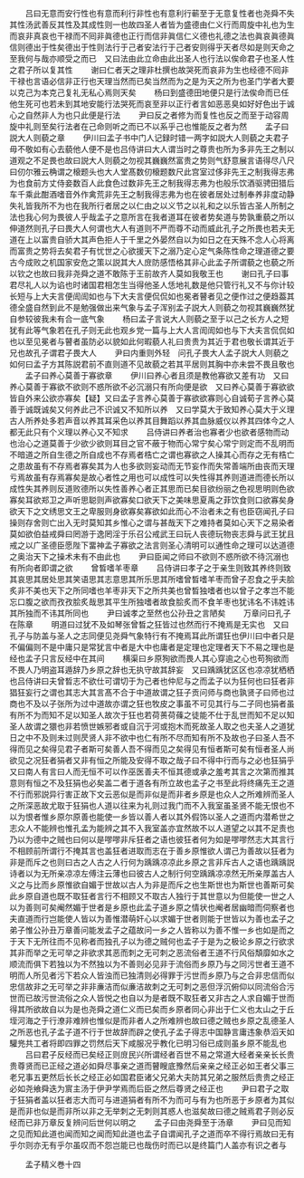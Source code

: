 <!-- { "loadSidebar": true } -->
　　吕曰无意而安行性也有意而利行非性也有意利行蕲至于无意复性者也尧舜不失其性汤武善反其性及其成性则一也故四圣人者皆为盛德由仁义行而周旋中礼也为生而哀非真哀也干禄而不囘非眞德也正行而信非眞信仁义德也礼德之法也眞哀眞德眞信则德出于性矣德出于性则法行于己者安法行于己者安则得乎天者尽如是则天命之至我何与哉亦顺受之而已　又曰法由此立命由此出圣人也行法以俟命君子也圣人性之君子所以复其性
　　谢曰仁者天之理非杜撰也故哭死而哀非为生也经德不囘非干禄也言语必信非正行也天理当然而已矣当然而为之是为天之所为也圣门学者大要以克己为本克己复礼无私心焉则天矣
　　杨曰到盛德田地便只是行法俟命而已任他生死可也若未到其地安能行法哭死而哀至非以正行者言如恶恶臭如好好色出于诚心之自然非人为也只此便是行法
　　尹曰反之者修为而复性也反之而至于动容周旋中礼则至矣行法者在己命则听之而已不以系乎己也惟能反之者为然
　　孟子曰説大人则藐之章
　　伊川曰孟子书中门人记録时错一两字如説大人则藐之夫君子毋不敬如有心去藐他人便不是也吕侍讲曰大人谓当时之尊贵也所为多非先王之制以道观之不足畏也故曰説大人则藐之勿视其巍巍然富贵之势则气舒意展言语得尽八尺曰仞尔雅云桷谓之榱题头也大人堂髙数仞榱题数尺此宫室过侈非先王之制我得志弗为也食前方丈侍妾数百人此食色过数非先王之制我得志弗为也般乐饮酒驱骋田猎后车千乘此酣酒嗜音外作禽荒非先王之制我得志弗为也在彼者居处过制奉养非度动静失礼皆我所不为也在我所行者居之以仁由之以义节之以礼和之以乐皆古圣人所制之法也我心何为畏彼人乎哉孟子之意所言在我者道耳在彼者势矣道与势孰重藐之所以伸道然则孔子曰畏大人何谓也大人有道则不严而尊不动而威此孔子之所畏也若夫无道在上以富贵自骄大其声色拒人于千里之外晏然自以为如日之在天殊不念人心将离而富贵之势将去矣君子有忧世之心欲援天下之溺乃定心定气条陈性命之理道德之要古今成败之机国家安危之策以説其大人庻防感悟格其非心此孟子所谓藐之也藐之所以钦之也故曰我非尧舜之道不敢陈于王前故齐人莫如我敬王也
　　谢曰孔子曰事君尽礼人以为谄也时诸国君相怎生当得他圣人恁地礼数是他只管行礼又不与你计较长短与上大夫言便訚訚如也与下大夫言便侃侃如也冕者瞽者见之便作过之便趋葢其德全盛自然到此不是勉强做出来气象与孟子浑别孟子説大人则藐之勿视其巍巍然犹自参较彼我未有合一底气象
　　杨曰孟子言说大人则藐之至于以己之长方人之短犹有此等气象若在孔子则无此也观乡党一篇与上大人言訚訚如也与下大夫言侃侃如也以至见冕者与瞽者虽防必以貌如此何暇藐人礼曰贵贵为其近于君也敬长谓其近于兄也故孔子谓君子畏大人
　　尹曰内重则外轻　问孔子畏大人孟子説大人则藐之如何曰孟子方其陈説君前不直则道不见故藐之若其平居则其胸中亦未尝不畏且敬也
　　孟子曰养心莫善于寡欲章
　　伊川曰养心者且须是教他寡欲又差有功　又曰养心莫善于寡欲不欲则不惑所欲不必沉溺只有所向便是欲　又曰养心莫善于寡欲欲皆自外来公欲亦寡矣【疑】又曰孟子言养心莫善于寡欲欲寡则心自诚荀子言养心莫善于诚既诚矣又何养此己不识诚又不知所以养　又曰学莫大于致知养心莫大于义理古人所养处多若声音以养其耳采色以养其目舞蹈以养其血脉威仪以养其四体今之人都无此只有个义理以养心又不知求
　　吕侍讲曰养者治也寡者少也欲者感物而动也治心之道莫善于少欲少欲则耳目之官不蔽于物而心常宁矣心常宁则定而不乱明而不暗道之所自生德之所自成也不存焉者梏亡之谓也寡欲之人操其心而存之无有梏亡之患故虽有不存焉者寡矣其为人也多欲则妄动而无节妄作而失常善端所由丧而天理亏焉故虽有存焉寡矣是故心者性之用也可以成性可以失性得其养则道进而德长所以成性失其养则反道败德所以失性善养心者正其思而已矣目欲纷丽之色视思明则色欲寡矣耳欲郑卫之声听思聪则声欲寡矣口欲天下之美味思夏禹之菲饮食则口欲寡矣身欲天下之文绣思文王之卑服则身欲寡矣寡欲如此而心不治者未之有也臣窃闻孔子曰操则存舍则亡出入无时莫知其乡惟心之谓与甚哉天下之难持者莫如心天下之易染者莫如欲伯益戒舜曰罔游于逸罔淫于乐召公戒武王曰玩人丧德玩物丧志舜与武王犹且戒之以广圣德臣愿陛下畱神孟子寡欲之法言则圣心清明可以通性命之理可以达道德之奥治天下之操术未有不由此也
　　尹曰臣闻之师曰不欲则不惑所欲不待沉溺也有所向者即谓之欲
　　曾晳嗜羊枣章
　　吕侍讲曰孝子之于亲生则致其养终则致其哀思其居处思其笑语思其志意思其所乐思其所嗜曾晳嗜羊枣而曾子忍食之乎夫脍炙非不美也天下之所同嗜也羊枣非天下之所共美也曾晳独嗜者也以曾子之孝岂不能忘口腹之欲而孜孜脍炙哉思其平生所独嗜者故食脍炙而不食羊枣也犹讳名不讳姓讳其所独而不讳其所同也
　　尹曰诚孝之至然也公孙丑之言陋矣
　　万章问曰孔子在陈章
　　明道曰过犹不及如琴张曾晳之狂皆过也然而行不掩焉是无实也　又曰孔子与防盖与圣人之志同便见尧舜气象特行有不掩焉耳此所谓狂也伊川曰中者只是不偏偏则不是中庸只是常犹言中者是大中也庸者是定理也定理者天下不易之理也是经也孟子只言反经中在其间
　　横渠曰乡原狥欲而畏人其心穿逾之心也苟狥欲而不畏人乃明盗耳遁辞乃乡原之辞也无执守故其辞妄　又曰踽踽犹区区也凉凉犹栖栖也吕侍讲曰夫曾晳志不欲仕可谓切于为己者也仲尼与之而孟子以为狂何也曰狂者非猖狂妄行之谓也其志大其言髙不合于中道故谓之狂子贡问师与商也孰贤子曰师也过商也不及以子张所为过中道故亦谓之狂也牧皮之事虽不可见其行与二子同也狷者虽有所不为而知不足以知圣人故次于狂也若荷蒉荷蓧之徒能不仕于乱世而知不足以知圣人故谓之獧也非若愤世嫉邪者或自沉于河或抱木而死故圣人取之也夫圣人之道犹日之中不及则未过则昃贤人非不欲中也仁有所不尽而知有所不及故也子曰圣人吾不得而见之矣得见君子者斯可矣善人吾不得而见之矣得见有恒者斯可矣有恒者圣人尚欲见之况狂者狷者又非有恒之所能及安得不取之哉子曰不得中行而与之必也狂狷乎又曰南人有言曰人而无恒不可以作巫医善夫不恒其德或承之羞考其言之次第而推其意则有恒之不及狂狷也必矣盖二者于道各有所立故也孟子之书至此将终痛先王之道不行而邪説异行害正故下文云恶似是而非似是而非者乡原是也众人之所难辨而圣人之所深恶故尤取于狂狷也人道以往来为礼则过我门而不入我室虽圣贤不能无恨也不以为恨者惟乡原尔原善也能使一乡皆以善人者以其外假饰以圣人之道而内潜希世之志众人不能辨也惟孔孟为能辨之其不入我室盖亦宜然故不以人道望之以其不足责也乃以为德中之贼也曰何以是嘐嘐非斥狂者之语也彼狂者何为如是嘐嘐然志大其言行不相顾前所谓行不掩其言也盖狂者进取而志在于善乡原惟欲人谓己为善故以狂者为非是而斥之也则曰古之人古之人行何为踽踽凉凉此乡原之言非斥古人之语也踽踽説诗者以为无所亲凉凉左傅注云薄也曰彼古人之制行何空踽踽凉凉然无所亲厚盖古人义之与比而乡原惟欲自媚于世故以古人为非是而斥之也生斯世也为斯世也善斯可矣此乡原自道也既不取狂者言行不相顾又不取古人独行于其世意以为但能使一世之人以为善则可矣阉然媚于世者是乡原也此孟子道乡原之情状也阉者居幽暗而伺察者也夫直道而行岂能使人皆以为善惟潜萌奸心以求媚于世者则能于世皆以为善也孟子之弟子惟公孙丑万章善问能发孟子之蕴故问一乡之人皆称以为善不惟一乡也如是而之于天下无所往而不见称者而独孔子以为德之贼何也孟子于是为之极论乡原之行欲求其非而举之无可举之非欲求其恶而刺之无可刺之恶流俗者王道不行风俗頽靡如水之顺流而俱下若独以为不然独以为不善则必见非于流俗而乡原乃与之同污世者王道不明而人所见者污下若众人皆浊而已独清则必得罪于污世而乡原乃与之合非忠信而似忠信故非之无可举之非非亷洁而似亷洁故刺之无可刺之恶但浮沉俯仰以同流俗合污世而已故污世流俗之众人皆悦之也自以为是者既不取狂者又非古之人求自媚于世而得其所欲故自以为是也尧舜之道仁义而已矣而乡原者同心非出于仁义也太山之于丘垤河海之于行潦非难辨也惟似是而非者人之所难辨也故曰德之贼也乡原之乱德圣人之所恶也孔子孟子道不行于世故辞而辟之使孔子孟子得志中国静言庸违象恭滔天如驩兠共工者将即四罪之罚然后天下咸服况乎教化已明习俗已成则虽乡原不能乱也
　　吕曰君子反经而已矣经正则庻民兴所谓经者百世不易之常道大经者亲亲长长贵贵尊贤而已正经之道必如舜尽事亲之道而瞽瞍底豫然后亲亲之经正必如王者父事三老兄事五更然后长长之经正必如国君臣诸父兄弟大夫防其兄弟之服然后贵贵之经正必如尧飨舜迭为賔主汤于伊尹学焉而后臣之然后尊贤之经正也
　　尹曰君子之取于狂狷者盖以狂者志大而可与进道狷者有所不为而可与有为也所恶于乡原者为其似是而非也似是而非所以非之无举刺之无刺则其惑人也滋矣故曰德之贼焉君子则必反经而已非万章反复辨问后世何以明之
　　孟子曰由尧舜至于汤章
　　尹曰见而知之见而知此道也闻而知之闻而知此道也孟子自谓闻孔子之道而卒不得行焉故曰无有乎尔则亦无有乎尔虽叹而不怨岂能已也哉伤时而已以是终篇门人盖亦有识之者与

　　孟子精义巻十四
